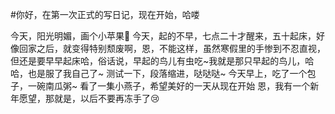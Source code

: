 #你好，在第一次正式的写日记，现在开始，哈喽

今天，阳光明媚，画个小苹果:apple:
今天，起的不早，七点二十才醒来，五十起床，好像回家之后，就变得特别颓废啊，恩，不能这样，虽然寒假里的手惨到不忍直视，但还是要早早起床哈，俗话说，早起的鸟儿有虫吃~我就是那只早起的鸟儿，哈哈，也是服了我自己了~
  测试一下，段落缩进，哒哒哒~
  今天早上，吃了一个包子，一碗南瓜粥~
  看了一集小燕子，希望美好的一天从现在开始
  恩，我有一个新年愿望，那就是，以后不要再冻手了:cry:
